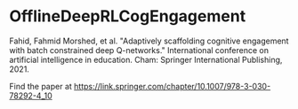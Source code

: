 # OfflineDeepRLCogEngagement
Fahid, Fahmid Morshed, et al. "Adaptively scaffolding cognitive engagement with batch constrained deep Q-networks." International conference on artificial intelligence in education. Cham: Springer International Publishing, 2021.

Find the paper at https://link.springer.com/chapter/10.1007/978-3-030-78292-4_10
